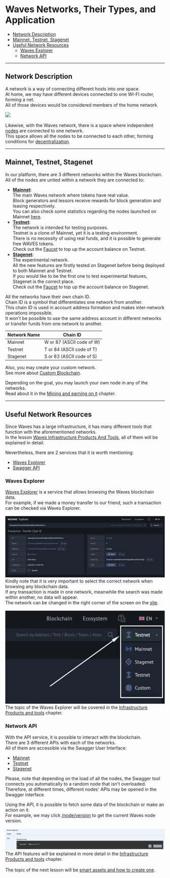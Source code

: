 # Waves Networks, Their Types, and Application #

 - [Network Description](#network-description)
 - [Mainnet, Testnet, Stagenet](#mainnet-testnet-stagenet)
 - [Useful Network Resources](#useful-network-resources)
   - [Waves Explorer](#waves-explorer)
   - [Network API](#network-api)

---

## Network Description ##

A network is a way of connecting different hosts into one space.<br>
At home, we may have different devices connected to one WI-FI router, forming a net.<br>
All of those devices would be considered members of the home network.<br>

<img width="700px" src="https://cdn.consumidormoderno.com.br/wp-content/uploads/2021/02/market-network.jpg">

Likewise, with the Waves network, there is a space where independent [nodes]() are connected to one network.<br>
This space allows all the nodes to be connected to each other, forming conditions for [decentralization]().<br>

---

## Mainnet, Testnet, Stagenet ##

In our platform, there are 3 different networks within the Waves blockchain.<br>
All of the nodes are united within a network they are connected to:

- **<ins>Mainnet</ins>**:<br>
  The main Waves network where tokens have real value.<br> 
  Block generators and lessors receive rewards for block generation and leasing respectively.<br>
  You can also check some statistics regarding the nodes launched on Mainnet [here](https://new.wavesexplorer.com/nodes).
- **<ins>Testnet</ins>**:<br>
  The network is intended for testing purposes.<br>
  Testnet is a clone of Mainnet, yet it is a testing environment.<br>
  There is no necessity of using real funds, and it is possible to generate free WAVES tokens.<br>
  Check out the [Faucet](https://testnet.wavesexplorer.com/faucet) to top up the account balance on Testnet.
- **<ins>Stagenet</ins>**:<br>
  The experimental network.<br>
  All the new features are firstly tested on Stagenet before being deployed to both Mainnet and Testnet.<br>
  If you would like to be the first one to test experimental features, Stagenet is the correct place.<br>
  Check out the [Faucet](https://stagenet.wavesexplorer.com/faucet) to top up the account balance on Stagenet.<br>


All the networks have their own chain ID.<br>
Chain ID is a symbol that differentiates one network from another.<br>
This chain ID is used in account address formation and makes inter-network operations impossible.<br>
It won't be possible to use the same address account in different networks or transfer funds from one network to another.

| Network Name | Chain ID|
| ------ | ------ |
| Mainnet | W or 87 (ASCII code of W) |
| Testnet | T or 84 (ASCII code of T) |
| Stagenet | S or 83 (ASCII code of S) |

Also, you may create your custom network.<br>
See more about [Custom Blockchain](https://docs.waves.tech/en/waves-node/private-waves-network#deploy-node-with-custom-blockchain-in-docker).<br>

Depending on the goal, you may launch your own node in any of the networks.<br>
Read about it in the [Mining and earning on it]() chapter.<br>

---

## Useful Network Resources ##

Since Waves has a large infrastructure, it has many different tools that function with the aforementioned networks.<br>
In the lesson [Waves Infrastructure Products And Tools](), all of them will be explained in detail.

Nevertheless, there are 2 services that it is worth mentioning:
- [Waves Explorer](#waves-explorer)
- [Swagger API](#network-api)

### Waves Explorer ###

[Waves Explorer](https://new.wavesexplorer.com/) is a service that allows browsing the Waves blockchain data.<br>
For example, if we made a money transfer to our friend, such a transaction can be checked via Waves Explorer.<br>
<br>
![](./images/waves_transfer.png)
<br>
Kindly note that it is very important to select the correct network when browsing any blockchain data.<br>
If any transaction is made in one network, meanwhile the search was made within another, no data will appear.<br>
The network can be changed in the right corner of the screen on the [site](https://new.wavesexplorer.com).<br>
<br>
![](./images/network_selection.png)
<br>
The topic of the Waves Explorer will be covered in the [Infrastructure Products and tools]() chapter.<br>

### Network API ###

With the API service, it is possible to interact with the blockchain.<br>
There are 3 different APIs with each of the networks.<br>
All of them are accessible via the Swagger User Interface:

- [Mainnet](https://nodes.wavesnodes.com/api-docs/index.html)
- [Testnet](https://nodes-testnet.wavesnodes.com/api-docs/index.html)
- [Stagenet](https://nodes-stagenet.wavesnodes.com/api-docs/index.html)

Please, note that depending on the load of all the nodes, the Swagger tool connects you automatically to a random node that isn't overloaded.<br>
Therefore, at different times, different nodes' APIs may be opened in the Swagger interface.<br>

Using the API, it is possible to fetch some data of the blockchain or make an action on it.<br>
For example, we may click [/node/version](https://nodes.wavesnodes.com/api-docs/index.html#/node/getNodeVersion) to get the current Waves node version.<br>
<br>
![](./images/api_response.png)
<br>
The API features will be explained in more detail in the [Infrastructure Products and tools]() chapter.<br>
<br>
The topic of the next lesson will be [smart assets and how to create one]().
